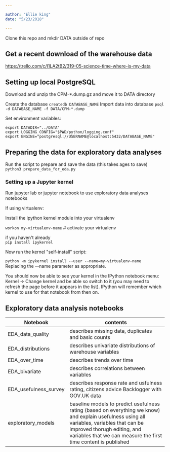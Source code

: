 ```yaml
---

author: "Ellie king"
date: "5/23/2018"

---
```


Clone this repo and mkdir DATA outside of repo

## Get a recent download of the warehouse data

https://trello.com/c/I1LA2tB2/319-05-science-time-where-is-my-data

## Setting up local PostgreSQL

Download and unzip the CPM-*.dump.gz and
move it to DATA directory

Create the database
`createdb DATABASE_NAME`
Import data into database
`psql -d DATABASE_NAME -f DATA/CPM-*.dump`


Set environment variables:

```
export DATADIR="../DATA"
export LOGGING_CONFIG="$PWD/python/logging.conf"
export ENGINE="postgresql://USERNAME@localhost:5432/DATABASE_NAME"
```

## Preparing the data for exploratory data analyses

Run the script to prepare and save the data (this takes ages to save)  
`python3 prepare_data_for_eda.py`

### Setting up a Jupyter kernel
Run jupyter lab or jupyter notebook to use exploratory data analyses notebooks  

If using virtualenv:  

Install the ipython kernel module into your virtualenv

`workon my-virtualenv-name`  # activate your virtualenv  

if you haven't already  
`pip install ipykernel`

Now run the kernel "self-install" script:  

`python -m ipykernel install --user --name=my-virtualenv-name`  
Replacing the --name parameter as appropriate.

You should now be able to see your kernel in the IPython notebook menu: Kernel -> Change kernel and be able so switch to it (you may need to refresh the page before it appears in the list). IPython will remember which kernel to use for that notebook from then on.

## Exploratory data analysis notebooks

| Notebook        | contents                                                                             | 
| ------------- |-------------| 
| EDA_data_quality      |describes missing data, duplicates and basic counts | 
| EDA_distributions     |describes univariate distributions of warehouse variables      |  
| EDA_over_time|describes trends over time      |  
| EDA_bivariate|describes correlations between variables      |
| EDA_usefulness_survey|describes response rate and usfulness rating, citizens advice Backlogger with GOV.UK data |
| exploratory_models|baseline models to predict usefulness rating (based on everything we know) and explain usefulness using all variables, variables that can be improved thorugh editing, and variables that we can measure the first time content is published|

